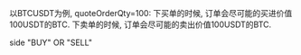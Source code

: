 
以BTCUSDT为例, quoteOrderQty=100:
下买单的时候, 订单会尽可能的买进价值100USDT的BTC.
下卖单的时候, 订单会尽可能的卖出价值100USDT的BTC.

side "BUY" OR "SELL"